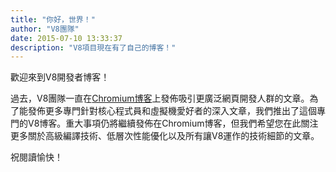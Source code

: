```yaml
---
title: "你好，世界！"
author: "V8團隊"
date: 2015-07-10 13:33:37
description: "V8項目現在有了自己的博客！"
---
```

歡迎來到V8開發者博客！

過去，V8團隊一直在[Chromium博客](https://blog.chromium.org/)上發佈吸引更廣泛網頁開發人群的文章。為了能發佈更多專門針對核心程式員和虛擬機愛好者的深入文章，我們推出了這個專門的V8博客。重大事項仍將繼續發佈在Chromium博客，但我們希望您在此關注更多關於高級編譯技術、低層次性能優化以及所有讓V8運作的技術細節的文章。

<!--truncate-->
祝閱讀愉快！
